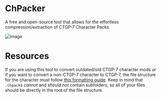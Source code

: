 # ChPacker
A free and open-source tool that allows for the effortless compression/extraction of CTGP-7 Character Packs

![image](https://github.com/user-attachments/assets/f3378b1f-a5a5-40fe-893a-73a07dbc69e3)

# Resources
If you are using this tool to convert outdated/old CTGP-7 character mods
*or* if you want to convert a non-CTGP-7 character to CTGP-7,
the file structure for the character must follow [this formatting guide](https://mk3ds.com/index.php?title=Character_Pack).
Keep in mind that `.chpack`s *cannot* and *should not* contain subfolders,
so all of your files should be directly in the root of the file structure.
